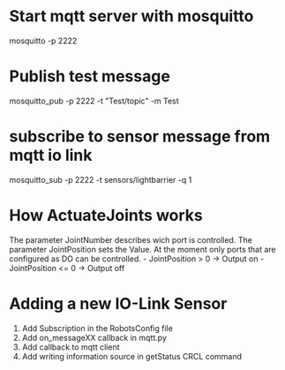 # Start mqtt server with mosquitto
mosquitto -p 2222

# Publish test message
mosquitto_pub  -p 2222 -t "Test/topic" -m Test

# subscribe to sensor message from mqtt io link 
mosquitto_sub -p 2222 -t sensors/lightbarrier -q 1

# How ActuateJoints works
The parameter JointNumber describes wich port is controlled.
The parameter JointPosition sets the Value. At the moment only ports that are configured as DO can be controlled.
    - JointPosition > 0 -> Output on
    - JointPosition <= 0 -> Output off

# Adding a new IO-Link Sensor
1. Add Subscription in the RobotsConfig file
1. Add on_messageXX callback in mqtt.py 
1. Add callback to mqtt client
1. Add writing information source in getStatus CRCL command